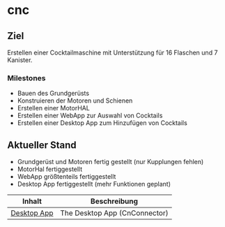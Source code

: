 # cnc

## Ziel

Erstellen einer Cocktailmaschine mit Unterstützung für 16 Flaschen und 7 Kanister.

### Milestones

- Bauen des Grundgerüsts
- Konstruieren der Motoren und Schienen
- Erstellen einer MotorHAL
- Erstellen einer WebApp zur Auswahl von Cocktails
- Erstellen einer Desktop App zum Hinzufügen von Cocktails

## Aktueller Stand

- Grundgerüst und Motoren fertig gestellt (nur Kupplungen fehlen)
- MotorHal fertiggestellt
- WebApp größtenteils fertiggestellt
- Desktop App fertiggestellt (mehr Funktionen geplant)

Inhalt  |  Beschreibung
-------- |  ------------
[Desktop App](DesktopApp/DesktopApp.md) | The Desktop App (CnConnector)
